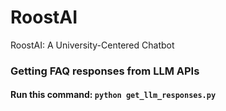 # RoostAI
RoostAI: A University-Centered Chatbot

### Getting FAQ responses from LLM APIs
#### Run this command: `python get_llm_responses.py`